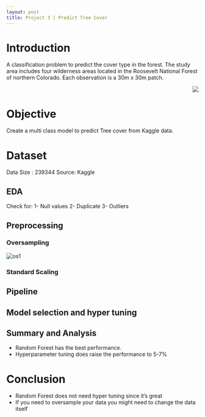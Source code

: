 ```yaml
---
layout: post
title: Project 3 | Predict Tree Cover
---
```


# Introduction

A classification problem to predict the cover type in the forest. The study area includes four wilderness areas located in the Roosevelt National Forest of northern Colorado. Each observation is a 30m x 30m patch. 

<p align="right" width="70" height="70">
  <img src="https://user-images.githubusercontent.com/20974667/66707339-8a48d280-ed47-11e9-9d7a-d7ff47451906.png" >
</p>

# Objective

Create a multi class model to predict Tree cover from Kaggle data.

# Dataset

Data Size : 239344
Source: Kaggle

## EDA
Check for:
1- Null values
2- Duplicate
3- Outliers

## Preprocessing

### Oversampling

![os1](https://user-images.githubusercontent.com/20974667/66707269-6a64df00-ed46-11e9-8e41-7ffdfd4726dd.png)



### Standard Scaling

## Pipeline

## Model selection and hyper tuning

## Summary and Analysis

* Random Forest has the best performance.
* Hyperparameter tuning does raise the performance to 5-7%


# Conclusion

* Random Forest does not need hyper tuning since it’s great
* If you need to oversample your data you might need to change the data itself




